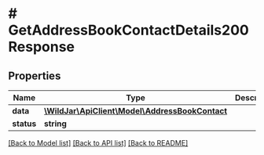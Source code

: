# # GetAddressBookContactDetails200Response

## Properties

Name | Type | Description | Notes
------------ | ------------- | ------------- | -------------
**data** | [**\WildJar\ApiClient\Model\AddressBookContact**](AddressBookContact.md) |  | [optional]
**status** | **string** |  | [optional]

[[Back to Model list]](../../README.md#models) [[Back to API list]](../../README.md#endpoints) [[Back to README]](../../README.md)
